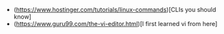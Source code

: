 - (https://www.hostinger.com/tutorials/linux-commands)[CLIs you should know]
- (https://www.guru99.com/the-vi-editor.html)[I first learned vi from here]

